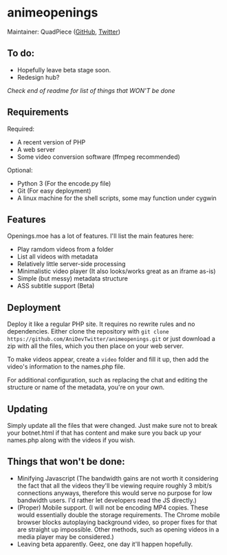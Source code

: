 # animeopenings

Maintainer: QuadPiece ([GitHub](https://github.com/QuadPiece), [Twitter](https://twitter.com/QuadPiece/))

## To do:

* Hopefully leave beta stage soon.
* Redesign hub?

*Check end of readme for list of things that WON'T be done*

## Requirements

Required:

* A recent version of PHP
* A web server
* Some video conversion software (ffmpeg recommended)

Optional:

* Python 3 (For the encode.py file)
* Git (For easy deployment)
* A linux machine for the shell scripts, some may function under cygwin

## Features

Openings.moe has a lot of features. I'll list the main features here:

* Play ramdom videos from a folder
* List all videos with metadata
* Relatively little server-side processing
* Minimalistic video player (It also looks/works great as an iframe as-is)
* Simple (but messy) metadata structure
* ASS subtitle support (Beta)

## Deployment

Deploy it like a regular PHP site. It requires no rewrite rules and no dependencies. Either clone the repository with `git clone https://github.com/AniDevTwitter/animeopenings.git` or just download a zip with all the files, which you then place on your web server.

To make videos appear, create a `video` folder and fill it up, then add the video's information to the names.php file.

For additional configuration, such as replacing the chat and editing the structure or name of the metadata, you're on your own.

## Updating

Simply update all the files that were changed. Just make sure not to break your botnet.html if that has content and make sure you back up your names.php along with the videos if you wish.

## Things that won't be done:

* Minifying Javascript (The bandwidth gains are not worth it considering the fact that all the videos they'll be viewing require roughly 3 mbit/s connections anyways, therefore this would serve no purpose for low bandwidth users. I'd rather let developers read the JS directly.)
* (Proper) Mobile support. (I will not be encoding MP4 copies. These would essentially double the storage requirements. The Chrome mobile browser blocks autoplaying background video, so proper fixes for that are straight up impossible. Other methods, such as opening videos in a media player may be considered.)
* Leaving beta apparently. Geez, one day it'll happen hopefully.
